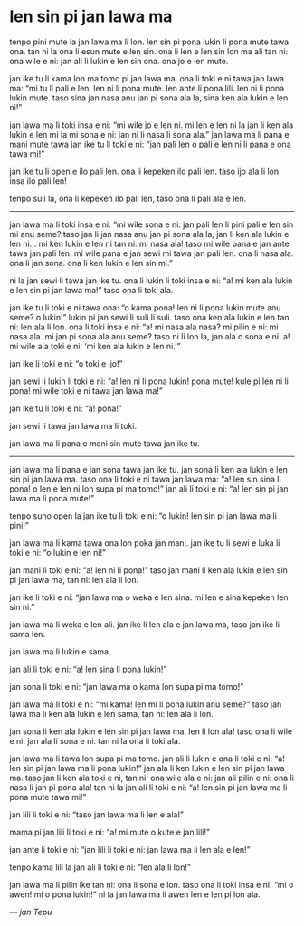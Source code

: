 # len sin pi jan lawa ma

tenpo pini mute la jan lawa ma li lon.
len sin pi pona lukin li pona mute tawa ona.
tan ni la ona li esun mute e len sin.
ona li len e len sin lon ma ali tan ni:
ona wile e ni: jan ali li lukin e len sin ona.
ona jo e len mute.

jan ike tu li kama lon ma tomo pi jan lawa ma.
ona li toki e ni tawa jan lawa ma:
“mi tu li pali e len.
len ni li pona mute. len ante li pona lili.
len ni li pona lukin mute.
taso sina jan nasa anu jan pi sona ala la, sina ken ala lukin e len ni!”

jan lawa ma li toki insa e ni:
“mi wile jo e len ni.
mi len e len ni la jan li ken ala lukin e len mi la mi sona e ni: jan ni li nasa li sona ala.”
jan lawa ma li pana e mani mute tawa jan ike tu li toki e ni:
“jan pali len o pali e len ni li pana e ona tawa mi!”

jan ike tu li open e ilo pali len.
ona li kepeken ilo pali len.
taso ijo ala li lon insa ilo pali len!

tenpo suli la, ona li kepeken ilo pali len, taso ona li pali ala e len.

***

jan lawa ma li toki insa e ni:
“mi wile sona e ni: jan pali len li pini pali e len sin mi anu seme?
taso jan li jan nasa anu jan pi sona ala la, jan li ken ala lukin e len ni…
mi ken lukin e len ni tan ni: mi nasa ala!
taso mi wile pana e jan ante tawa jan pali len.
mi wile pana e jan sewi mi tawa jan pali len.
ona li nasa ala. ona li jan sona. ona li ken lukin e len sin mi.”

ni la jan sewi li tawa jan ike tu.
ona li lukin li toki insa e ni: “a!
mi ken ala lukin e len sin pi jan lawa ma!”
taso ona li toki ala.

jan ike tu li toki e ni tawa ona: “o kama pona!
len ni li pona lukin mute anu seme?
o lukin!”
lukin pi jan sewi li suli li suli.
taso ona ken ala lukin e len tan ni:
len ala li lon.
ona li toki insa e ni: “a!
mi nasa ala nasa?
mi pilin e ni: mi nasa ala.
mi jan pi sona ala anu seme?
taso ni li lon la, jan ala o sona e ni.
a! mi wile ala toki e ni: ‘mi ken ala lukin e len ni.’”

jan ike li toki e ni: “o toki e ijo!”

jan sewi li lukin li toki e ni: “a! len ni li pona lukin! pona mute!
kule pi len ni li pona!
mi wile toki e ni tawa jan lawa ma!”

jan ike tu li toki e ni: “a! pona!”

jan sewi li tawa jan lawa ma li toki.

jan lawa ma li pana e mani sin mute tawa jan ike tu.

***

jan lawa ma li pana e jan sona tawa jan ike tu.
jan sona li ken ala lukin e len sin pi jan lawa ma.
taso ona li toki e ni tawa jan lawa ma: “a! len sin sina li pona!
o len e len ni lon supa pi ma tomo!”
jan ali li toki e ni: “a! len sin pi jan lawa ma li pona mute!”

tenpo suno open la jan ike tu li toki e ni: “o lukin! len sin pi jan lawa ma li pini!”

jan lawa ma li kama tawa ona lon poka jan mani.
jan ike tu li sewi e luka li toki e ni:
“o lukin e len ni!”

jan mani li toki e ni: “a! len ni li pona!”
taso jan mani li ken ala lukin e len sin pi jan lawa ma, tan ni:
len ala li lon.

jan ike li toki e ni: “jan lawa ma o weka e len sina.
mi len e sina kepeken len sin ni.”

jan lawa ma li weka e len ali.
jan ike li len ala e jan lawa ma, taso jan ike li sama len.

jan lawa ma li lukin e sama.

jan ali li toki e ni: “a! len sina li pona lukin!”

jan sona li toki e ni: “jan lawa ma o kama lon supa pi ma tomo!”

jan lawa ma li toki e ni: “mi kama!
len mi li pona lukin anu seme?”
taso jan lawa ma li ken ala lukin e len sama, tan ni: len ala li lon.

jan sona li ken ala lukin e len sin pi jan lawa ma. len li lon ala!
taso ona li wile e ni: jan ala li sona e ni. tan ni la ona li toki ala.

jan lawa ma li tawa lon supa pi ma tomo.
jan ali li lukin e ona li toki e ni:
“a! len sin pi jan lawa ma li pona lukin!”
jan ala li ken lukin e len sin pi jan lawa ma.
taso jan li ken ala toki e ni, tan ni: ona wile ala e ni: jan ali pilin e ni: ona li nasa li jan pi pona ala!
tan ni la jan ali li toki e ni: “a! len sin pi jan lawa ma li pona mute tawa mi!”

jan lili li toki e ni: “taso jan lawa ma li len e ala!”

mama pi jan lili li toki e ni: “a! mi mute o kute e jan lili!”

jan ante li toki e ni: “jan lili li toki e ni: jan lawa ma li len ala e len!”

tenpo kama lili la jan ali li toki e ni: “len ala li lon!”

jan lawa ma li pilin ike tan ni: ona li sona e lon.
taso ona li toki insa e ni: “mi o awen!
mi o pona lukin!”
ni la jan lawa ma li awen len e len pi lon ala.

*— jan Tepu*
